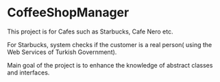 # CoffeeShopManager

This project is for Cafes such as Starbucks, Cafe Nero etc. 

For Starbucks, system checks if the customer is a real person( using the Web Services of Turkish Government).

Main goal of the project is to enhance the knowledge of abstract classes and interfaces.
